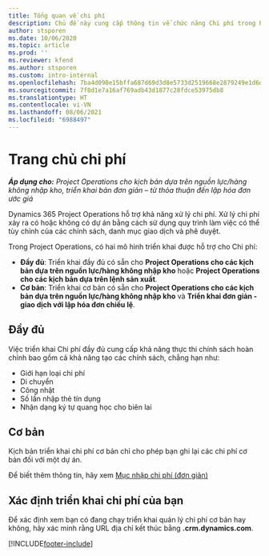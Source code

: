 ```yaml
---
title: Tổng quan về chi phí
description: Chủ đề này cung cấp thông tin về chức năng Chi phí trong Project Operations.
author: stsporen
ms.date: 10/06/2020
ms.topic: article
ms.prod: ''
ms.reviewer: kfend
ms.author: stsporen
ms.custom: intro-internal
ms.openlocfilehash: 7ba4d090e15bffa687d69d3d8e5733d2519668e2879249e1d6dc6aba26f7fbf6
ms.sourcegitcommit: 7f8d1e7a16af769adb43d1877c28fdce53975db8
ms.translationtype: HT
ms.contentlocale: vi-VN
ms.lasthandoff: 08/06/2021
ms.locfileid: "6988497"
---
```

# <a name="expense-home-page"></a>Trang chủ chi phí

_**Áp dụng cho:** Project Operations cho kịch bản dựa trên nguồn lực/hàng không nhập kho, triển khai bản đơn giản – từ thỏa thuận đến lập hóa đơn ước giá_


Dynamics 365 Project Operations hỗ trợ khả năng xử lý chi phí. Xử lý chi phí xảy ra có hoặc không có dự án bằng cách sử dụng quy trình làm việc có thể tùy chỉnh của các chính sách, danh mục giao dịch và phê duyệt.

Trong Project Operations, có hai mô hình triển khai được hỗ trợ cho Chi phí: 

- **Đầy đủ**: Triển khai đầy đủ có sẵn cho **Project Operations cho các kịch bản dựa trên nguồn lực/hàng không nhập kho** hoặc **Project Operations cho các kịch bản dựa trên lệnh sản xuất**.
- **Cơ bản**: Triển khai cơ bản có sẵn cho **Project Operations cho các kịch bản dựa trên nguồn lực/hàng không nhập kho** và **Triển khai đơn giản - giao dịch với lập hóa đơn chiếu lệ**.

## <a name="full"></a>Đầy đủ 
Việc triển khai Chi phí đầy đủ cung cấp khả năng thực thi chính sách hoàn chỉnh bao gồm cả khả năng tạo các chính sách, chẳng hạn như:

  - Giới hạn loại chi phí
  - Di chuyển
  - Công nhật
  - Số lần nhập thẻ tín dụng
  - Nhận dạng ký tự quang học cho biên lai

## <a name="basic"></a>Cơ bản 
Kịch bản triển khai chi phí cơ bản chỉ cho phép bạn ghi lại các chi phí cơ bản đối với một dự án. 

Để biết thêm thông tin, hãy xem [Mục nhập chi phí (đơn giản)](basic-expense.md)

## <a name="determine-your-expense-deployment"></a>Xác định triển khai chi phí của bạn
Để xác định xem bạn có đang chạy triển khai quản lý chi phí cơ bản hay không, hãy xác minh rằng URL địa chỉ kết thúc bằng **.crm.dynamics.com**. 


[!INCLUDE[footer-include](../includes/footer-banner.md)]